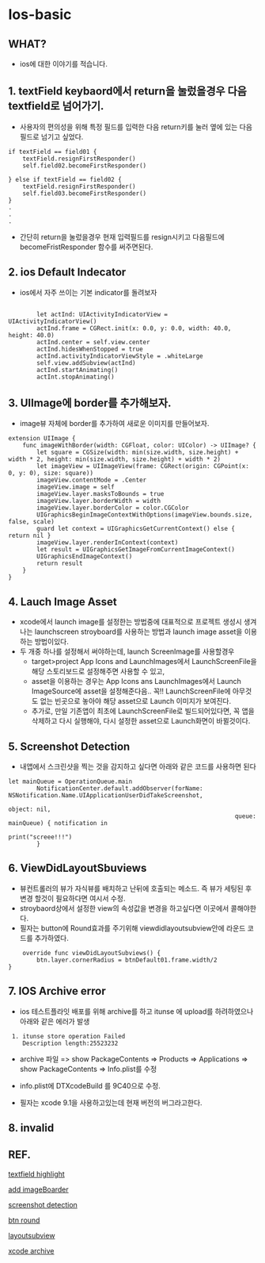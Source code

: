 # Ios-basic

## WHAT?
+ ios에 대한 이야기를 적습니다.

## 1. textField keybaord에서 return을 눌렀을경우 다음 textfield로 넘어가기.

+ 사용자의 편의성을 위해 특정 필드를 입력한 다음 return키를 눌러 옆에 있는 다음 필드로 넘기고 싶었다.

```
if textField == field01 {
    textField.resignFirstResponder()
    self.field02.becomeFirstResponder()

} else if textField == field02 {
    textField.resignFirstResponder()
    self.field03.becomeFirstResponder()
}
.
.
.

```

+ 간단히 return을 눌렀을경우 현재 입력필드를 resign시키고 다음필드에 becomeFristResponder 함수를 써주면된다.


## 2. ios Default Indecator
+ ios에서 자주 쓰이는 기본 indicator를 돌려보자


```
        
        let actInd: UIActivityIndicatorView = UIActivityIndicatorView()
        actInd.frame = CGRect.init(x: 0.0, y: 0.0, width: 40.0, height: 40.0)
        actInd.center = self.view.center
        actInd.hidesWhenStopped = true
        actInd.activityIndicatorViewStyle = .whiteLarge        
        self.view.addSubview(actInd)
        actInd.startAnimating()
		actInt.stopAnimating()
```


## 3. UIImage에 border를 추가해보자.
+ image뷰 자체에 border를 추가하여 새로운 이미지를 만들어보자.



```
extension UIImage {
    func imageWithBorder(width: CGFloat, color: UIColor) -> UIImage? {
        let square = CGSize(width: min(size.width, size.height) + width * 2, height: min(size.width, size.height) + width * 2)
        let imageView = UIImageView(frame: CGRect(origin: CGPoint(x: 0, y: 0), size: square))
        imageView.contentMode = .Center
        imageView.image = self
        imageView.layer.masksToBounds = true
        imageView.layer.borderWidth = width
        imageView.layer.borderColor = color.CGColor
        UIGraphicsBeginImageContextWithOptions(imageView.bounds.size, false, scale)
        guard let context = UIGraphicsGetCurrentContext() else { return nil }
        imageView.layer.renderInContext(context)
        let result = UIGraphicsGetImageFromCurrentImageContext()
        UIGraphicsEndImageContext()
        return result
    }
}
```

## 4. Lauch Image Asset
+ xcode에서 launch image를 설정한는 방법중에 대표적으로 프로젝트 생성시 생겨나는 launchscreen stroyboard를 사용하는 방법과 launch image asset을 이용하는 방법이있다.
+ 두 개중  하나를 설정해서 써야하는데, launch ScreenImage를 사용할경우 
 	+ target>project App Icons and LaunchImages에서 LaunchScreenFile을 해당 스토리보드로 설정해주면 사용할 수 있고,
 	+ asset을 이용하는 경우는  App Icons ans LaunchImages에서 Launch ImageSource에 asset을 설정해준다음.. 꼭!! LaunchScreenFile에  아무것도 없는 빈곳으로 놓아야 해당 asset으로 Launch 이미지가 보여진다.
 	+ 추가로, 만일 기존앱이 최초에 LaunchScreenFile로 빌드되어있다면,  꼭 앱을 삭제하고  다시 실행해야, 다시 설정한 asset으로 Launch화면이 바뀔것이다. 

## 5. Screenshot Detection
+ 내앱에서 스크린샷을 찍는 것을 감지하고 싶다면 아래와 같은 코드를 사용하면 된다
 
```
let mainQueue = OperationQueue.main
        NotificationCenter.default.addObserver(forName: NSNotification.Name.UIApplicationUserDidTakeScreenshot,
                                                                object: nil,
                                                                queue: mainQueue) { notification in
                                                                    print("screee!!!")
        }
```

## 6. ViewDidLayoutSbuviews
+ 뷰컨트롤러의 뷰가 자식뷰를 배치하고 난뒤에 호출되는 메소드. 즉 뷰가 세팅된 후 변경 할것이 필요하다면 여시서 수정.
+ stroybaord상에서 설정한 view의 속성값을 변경을 하고싶다면 이곳에서 콜해야한다.
+ 필자는 button에 Round효과를 주기위해 viewdidlayoutsubview안에 라운드 코드를 추가하였다.

```
    override func viewDidLayoutSubviews() {
        btn.layer.cornerRadius = btnDefault01.frame.width/2
}
```

## 7. IOS Archive error
+ ios 테스트플라잇 배포를 위해 archive를 하고 itunse 에 upload를 하려하였으나 아래와 같은 에러가 발생

```
 1. itunse store operation Failed 
    Description length:25523232
```

+ archive 파일 => show PackageContents => Products => Applications =>  show PackageContents => Info.plist를 수정

+ info.plist에 DTXcodeBuild 를 9C40으로 수정. 
+ 필자는 xcode 9.1을 사용하고있는데 현재 버전의 버그라고한다.

## 8. invalid 

## REF.
[textfield highlight](https://coderwall.com/p/kir4kw/moving-to-the-next-uitextfield-in-an-ios-app)

[add imageBoarder](https://stackoverflow.com/questions/34984966/rounding-uiimage-and-adding-a-border)

[screenshot detection](http://www.ios-blog.co.uk/tutorials/objective-c/how-to-detect-screenshots-in-objective-c-and-swift-like-snapchat/)

[btn round](https://stackoverflow.com/questions/37770456/how-to-make-uibutton-a-circle)

[layoutsubview](https://developer.apple.com/documentation/uikit/uiviewcontroller/1621398-viewdidlayoutsubviews)

[xcode archive](https://stackoverflow.com/questions/47644270/xcode-9-2-upload-to-app-store-fails-with-description-length-and-invalid-toolchai)
